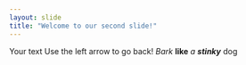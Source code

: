 ```yaml
---
layout: slide
title: "Welcome to our second slide!"
---
```

Your text
Use the left arrow to go back! *Bark* **like** _a **stinky**_ dog